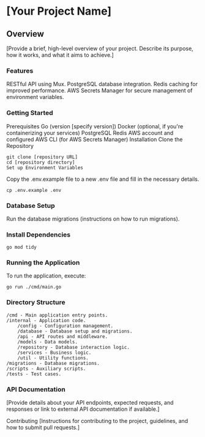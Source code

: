 # [Your Project Name]
## Overview
[Provide a brief, high-level overview of your project. Describe its purpose, how it works, and what it aims to achieve.]

### Features
RESTful API using Mux.
PostgreSQL database integration.
Redis caching for improved performance.
AWS Secrets Manager for secure management of environment variables.

### Getting Started
Prerequisites
Go (version [specify version])
Docker (optional, if you're containerizing your services)
PostgreSQL
Redis
AWS account and configured AWS CLI (for AWS Secrets Manager)
Installation
Clone the Repository


```
git clone [repository URL]
cd [repository directory]
Set up Environment Variables
```

Copy the .env.example file to a new .env file and fill in the necessary details.

```
cp .env.example .env
```

### Database Setup

Run the database migrations (instructions on how to run migrations).

### Install Dependencies

```
go mod tidy
```
### Running the Application

To run the application, execute:
```
go run ./cmd/main.go
```

### Directory Structure

```
/cmd - Main application entry points.
/internal - Application code.
    /config - Configuration management.
    /database - Database setup and migrations.
    /api - API routes and middleware.
    /models - Data models.
    /repository - Database interaction logic.
    /services - Business logic.
    /util - Utility functions.
/migrations - Database migrations.
/scripts - Auxiliary scripts.
/tests - Test cases.
```
### API Documentation
[Provide details about your API endpoints, expected requests, and responses or link to external API documentation if available.]

Contributing
[Instructions for contributing to the project, guidelines, and how to submit pull requests.]

